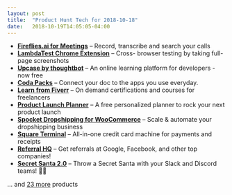 ```yaml
---
layout: post
title:  "Product Hunt Tech for 2018-10-18"
date:   2018-10-19T14:05:05-04:00
---
```


* **[Fireflies.ai for Meetings](https://www.producthunt.com/posts/fireflies-ai-for-meetings?utm_campaign=producthunt-api&utm_medium=api&utm_source=Application%3A+Daily+Digest+RSS+%28ID%3A+3202%29)** – Record, transcribe and search your calls
* **[LambdaTest Chrome Extension](https://www.producthunt.com/posts/lambdatest-chrome-extension?utm_campaign=producthunt-api&utm_medium=api&utm_source=Application%3A+Daily+Digest+RSS+%28ID%3A+3202%29)** – Cross- browser testing by taking full-page screenshots
* **[Upcase by thoughtbot](https://www.producthunt.com/posts/upcase-by-thoughtbot?utm_campaign=producthunt-api&utm_medium=api&utm_source=Application%3A+Daily+Digest+RSS+%28ID%3A+3202%29)** – An online learning platform for developers - now free
* **[Coda Packs](https://www.producthunt.com/posts/coda-packs?utm_campaign=producthunt-api&utm_medium=api&utm_source=Application%3A+Daily+Digest+RSS+%28ID%3A+3202%29)** – Connect your doc to the apps you use everyday.
* **[Learn from Fiverr](https://www.producthunt.com/posts/learn-from-fiverr?utm_campaign=producthunt-api&utm_medium=api&utm_source=Application%3A+Daily+Digest+RSS+%28ID%3A+3202%29)** – On demand certifications and courses for freelancers
* **[Product Launch Planner](https://www.producthunt.com/posts/product-launch-planner?utm_campaign=producthunt-api&utm_medium=api&utm_source=Application%3A+Daily+Digest+RSS+%28ID%3A+3202%29)** – A free personalized planner to rock your next product launch
* **[Spocket Dropshipping for WooCommerce](https://www.producthunt.com/posts/spocket-dropshipping-for-woocommerce?utm_campaign=producthunt-api&utm_medium=api&utm_source=Application%3A+Daily+Digest+RSS+%28ID%3A+3202%29)** – Scale & automate your dropshipping business
* **[Square Terminal](https://www.producthunt.com/posts/square-terminal?utm_campaign=producthunt-api&utm_medium=api&utm_source=Application%3A+Daily+Digest+RSS+%28ID%3A+3202%29)** – All-in-one credit card machine for payments and receipts
* **[Referral HQ](https://www.producthunt.com/posts/referral-hq?utm_campaign=producthunt-api&utm_medium=api&utm_source=Application%3A+Daily+Digest+RSS+%28ID%3A+3202%29)** – Get referrals at Google, Facebook, and other top companies!
* **[Secret Santa 2.0](https://www.producthunt.com/posts/secret-santa-2-0?utm_campaign=producthunt-api&utm_medium=api&utm_source=Application%3A+Daily+Digest+RSS+%28ID%3A+3202%29)** – Throw a Secret Santa with your Slack and Discord teams! 🎅🎁

… and [23 more](https://www.producthunt.com/tech) products